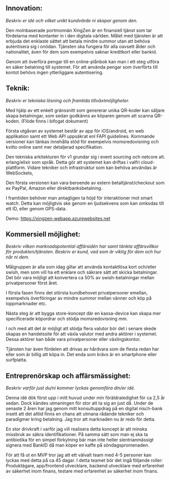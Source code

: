 

## Innovation:
*Beskriv er idé och vilket unikt kundvärde ni skapar genom den.*

Den molnbaserade portmonnän XingZen är en finansiell tjänst som tar fördelarna med kontanter in i den digitala världen.
Målet med tjänsten är att erbjuda det enklaste sättet att betala mindre summor utan att behöva autentisera sig i onödan.
Tjänsten ska fungera för alla oavsett ålder och nationalitet, även för dem som exempelvis saknar kreditkort eller bankid.

Genom att överföra pengar till en online-plånbok kan man i ett steg utföra en säker betalning till systemet.
För att använda pengar som överförts till kontot behövs ingen ytterliggare autentisering.

## Teknik:
*Beskriv er tekniska lösning och framtida tillväxtmöjligheter.*

Med hjälp av ett enkelt gränssnitt som genererar unika QR-koder kan säljare skapa betalningar, 
som sedan godkänns av köparen genom att scanna QR-koden. (Flöde finns i bifogat dokument)

Första utgåvan av systemet består av app för iOS/android, en web applikation samt ett Web API uppsäkrat enl FAPI guidelines.
Kommande versioner kan tänkas innehålla stöd för exempelvis momsredovisning och kvitto online samt mer detaljerad specifikation.

Den tekniska arkitekturen för v1 grundar sig i event sourcing och netcore alt. erlang/elixir som språk. Detta gör att systemet kan driftas i valfri cloud-plattform.
Vidare tekniker och infrastruktur som kan behöva användas är WebSockets, 

Den första versionen kan vara beroende av extern betaltjänst/checkout som ex PayPal, Amazon eller direktbanksbetalning.

I framtiden behöver man antagligen ta höjd för interaktioner mot smart watch. Detta kan möjligtvis ske genom en ljudsekvens som kan omkodas till ett ID, eller genom GPS-data.

Demo:
https://xingzen-webapp.azurewebsites.net

## Kommersiell möjlighet:
*Beskriv vilken marknadspotential affärsidén har samt tänkta affärsvillkor för produkten/tjänsten.
Beskriv er kund, vad som är viktig för dem och hur når ni dem.*

Målgruppen är alla som idag gillar att använda kontaktlösa kort och/eller swish, men som vill ha ett enklare och säkrare sätt att skicka betalningar. Det bör vara möjligt att konvertera ca 50% av swish-betalningar mellan privatpersoner först året.

I första fasen finns det största kundbehovet privatpersoner emellan, exempelvis överföringar av mindre summor
mellan vänner och köp på loppmarknader etc.

Nästa steg är att bygga store-koncept där en kassa-device kan skapa mer specificerade köpordrar och stödja momsredovisning mm.

I och med att det är möjligt att stödja flera valutor bör det i senare skede skapas en handelssite för att växla valutor med andra aktörer i systemet. Dessa aktörer kan både vara privatpersoner eller växlingskontor.

Tjänsten har även fördelen att drivas av hårdvara som de flesta redan har eller som är billig att köpa in. Det enda som krävs är en smartphone eller surfplatta.

## Entreprenörskap och affärsmässighet:
*Beskriv varför just du/ni kommer lyckas genomföra din/er idé.*

Denna idé dök först upp i mitt huvud under min föräldraledighet för ca 2,5 år sedan. Dock kändes utmaningen för stor att ta sig an just då.
Under de senaste 2 åren har jag genom mitt konsultuppdrag på en digital nisch-bank insett att det alltid finns en chans att utmana rådande tekniker och paradigmer kring betalning. Jag tror att marknaden nu är redo för detta.

En stor drivkraft i varför jag vill realisera detta koncept är att minska missbruk av säkra identifikationer.
På samma sätt som man ej ska ta antibiotika för en simpel förkylning bär man inte heller slentrianmässigt signera med BankID då man köper en kaffe på söndagspromenaden.

För att få ut en MVP tror jag att ett välvalt team med 4-5 personer kan lyckas med detta på ca 45 dagar. 
I detta teamet bör det ingå följande roller: Produktägare, app/frontend utvecklare, backend utvecklare 
med erfarenhet av säkerhet inom finans, testare med erfarenhet av säkerhet inom finans.
